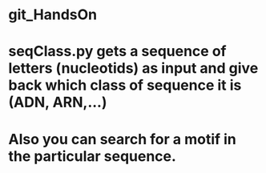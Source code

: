 # git_HandsOn

# seqClass.py gets a sequence of letters (nucleotids) as input and give back which class of sequence it is (ADN, ARN,...)
# Also you can search for a motif in the particular sequence.
